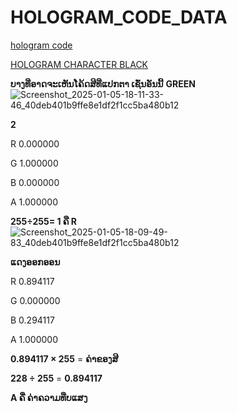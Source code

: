 # HOLOGRAM_CODE_DATA

[hologram code](https://www.mediafire.com/file/n3hfgdcbn78thqq/CODE+HOLOGRAM+DATA.zip/file)

[HOLOGRAM CHARACTER BLACK](https://www.mediafire.com/file/jynk95ceh3sq7ug/CHARACTER+HOLOGRAM.zip/file)

**ບາງທີ່ອາດຈະເຫັນໂຄ້ດສີທີ່ແປກຕາ ເຊັ່ນອັນນີ້**
**GREEN**
![Screenshot_2025-01-05-18-11-33-46_40deb401b9ffe8e1df2f1cc5ba480b12](https://github.com/user-attachments/assets/719ccc72-77f1-4ae1-94e4-d0d874dd3977)


**2**

R 0.000000

G 1.000000

B 0.000000

A 1.000000

**255÷255= 1 ຄື R**
![Screenshot_2025-01-05-18-09-49-83_40deb401b9ffe8e1df2f1cc5ba480b12](https://github.com/user-attachments/assets/e80e0e32-5e33-4356-b290-6cd9f00ee96e)

**ແດງອອກອອນ**

R 0.894117

G 0.000000

B 0.294117

A 1.000000

**0.894117 × 255** = **ຄ່າຂອງສີ**

**228 ÷ 255** = **0.894117**

**A ຄື່ ຄ່າຄວາມທືບແສງ**
